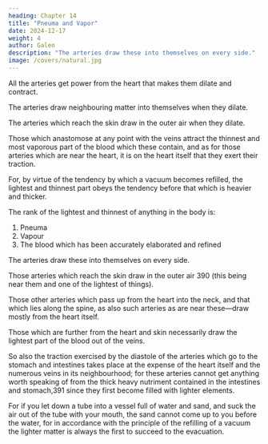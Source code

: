 ```yaml
---
heading: Chapter 14
title: "Pneuma and Vapor"
date: 2024-12-17
weight: 4
author: Galen
description: "The arteries draw these into themselves on every side."
image: /covers/natural.jpg
---
```



All the arteries get power from the heart that makes them dilate and contract.

<!-- Put together, therefore, the two facts—that the arteries have this motion, and that everything, when it dilates, -->

The arteries draw neighbouring matter into themselves when they dilate.

<!-- —and you will find nothing strange in the fact that  -->

The arteries which reach the skin draw in the outer air when they dilate.

Those which anastomose at any point with the veins attract the thinnest and most vaporous part of the blood which these contain, and as for those arteries which are near the heart, it is on the heart itself that they exert their traction. 

For, by virtue of the tendency by which a vacuum becomes refilled, the lightest and thinnest part obeys the tendency before that which is heavier and thicker.

The rank of the lightest and thinnest of anything in the body is:

1. Pneuma
2. Vapour
3. The blood which has been accurately elaborated and refined

<!-- These, then, are what -->

The arteries draw these into themselves on every side.

Those arteries which reach the skin draw in the outer air 390 (this being near them and one of the lightest of things).

Those other arteries which pass up from the heart into the neck, and that which lies along the spine, as also such arteries as are near these—draw mostly from the heart itself.

Those which are further from the heart and skin necessarily draw the lightest part of the blood out of the veins.

So also the traction exercised by the diastole of the arteries which go to the stomach and intestines takes place at the expense of the heart itself and the numerous veins in its neighbourhood; for these arteries cannot get anything worth speaking of from the thick heavy nutriment contained in the intestines and stomach,391 since they first become filled with lighter elements. 

For if you let down a tube into a vessel full of water and sand, and suck the air out of the tube with your mouth, the sand cannot come up to you before the water, for in accordance with the principle of the refilling of a vacuum the lighter matter is always the first to succeed to the evacuation.



